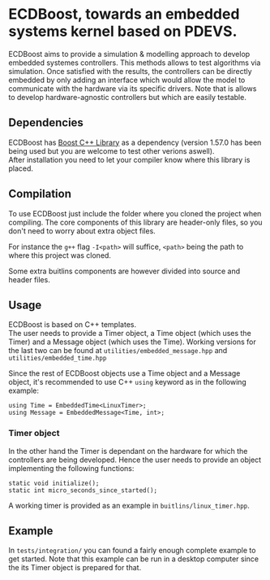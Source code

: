 # ECDBoost, towards an embedded systems kernel based on PDEVS.

ECDBoost aims to provide a simulation & modelling approach to develop embedded systemes controllers.
This methods allows to test algorithms via simulation.
Once satisfied with the results, the controllers can be directly embedded by only adding an interface which would allow the model to communicate with the hardware via its specific drivers.
Note that is allows to develop hardware-agnostic controllers but which are easily testable.

## Dependencies

ECDBoost has [Boost C++ Library](http://www.boost.org/) as a dependency (version 1.57.0 has been being used but you are welcome to test other verions aswell).  
After installation you need to let your compiler know where this library is placed.

## Compilation

To use ECDBoost just include the folder where you cloned the project when compiling.
The core components of this library are header-only files, so you don't need to worry about extra object files.

For instance the `g++` flag `-I<path>` will suffice, `<path>` being the path to where this project was cloned.

Some extra buitlins components are however divided into source and header files.

## Usage

ECDBoost is based on C++ templates.  
The user needs to provide a Timer object, a Time object (which uses the Timer) and a Message object (which uses the Time).
Working versions for the last two can be found at `utilities/embedded_message.hpp` and `utilities/embedded_time.hpp`

Since the rest of ECDBoost objects use a Time object and a Message object, it's recommended to use C++ `using` keyword as in the following example:
```
using Time = EmbeddedTime<LinuxTimer>;
using Message = EmbeddedMessage<Time, int>;
```

### Timer object

In the other hand the Timer is dependant on the hardware for which the controllers are being developed.
Hence the user needs to provide an object implementing the following functions:

```
static void initialize();
static int micro_seconds_since_started();
```

A working timer is provided as an example in `buitlins/linux_timer.hpp`.

## Example

In `tests/integration/` you can found a fairly enough complete example to get started.
Note that this example can be run in a desktop computer since the its Timer object is prepared for that.

